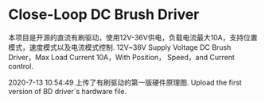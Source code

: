 # Close-Loop DC Brush Driver
 本项目是开源的直流有刷驱动，使用12V-36V供电，负载电流最大10A，支持位置模式，速度模式以及电流模式控制.
 12V~36V Supply Voltage DC Brush Driver，Max Load Current 10A，With Position， Speed，and Current control.


2020-7-13 10:54:49 
上传了有刷驱动的第一版硬件原理图.
Upload the first version of BD driver`s hardware file.
